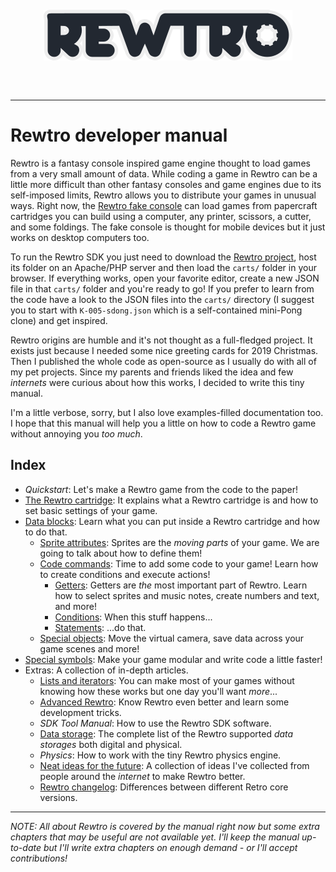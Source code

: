 <div align="center" style="margin:60px 0">
    <p><img src="images/logo.png"></p>
</div>

---

# Rewtro developer manual

Rewtro is a fantasy console inspired game engine thought to load games from a very small amount of data. While coding a game in Rewtro can be a little more difficult than other fantasy consoles and game engines due to its self-imposed limits, Rewtro allows you to distribute your games in unusual ways. Right now, the [Rewtro fake console](https://kesiev.com/rewtro) can load games from papercraft cartridges you can build using a computer, any printer, scissors, a cutter, and some foldings. The fake console is thought for mobile devices but it just works on desktop computers too.

To run the Rewtro SDK you just need to download the [Rewtro project](https://github.com/kesiev/rewtro), host its folder on an Apache/PHP server and then load the `carts/` folder in your browser. If everything works, open your favorite editor, create a new JSON file in that `carts/` folder and you're ready to go! If you prefer to learn from the code have a look to the JSON files into the `carts/` directory (I suggest you to start with `K-005-sdong.json` which is a self-contained mini-Pong clone) and get inspired.

Rewtro origins are humble and it's not thought as a full-fledged project. It exists just because I needed some nice greeting cards for 2019 Christmas. Then I published the whole code as open-source as I usually do with all of my pet projects. Since my parents and friends liked the idea and few _internets_ were curious about how this works, I decided to write this tiny manual.

I'm a little verbose, sorry, but I also love examples-filled documentation too. I hope that this manual will help you a little on how to code a Rewtro game without annoying you _too much_.

## Index

  * _Quickstart_: Let's make a Rewtro game from the code to the paper!
  * [The Rewtro cartridge](rewtrocartridge.md): It explains what a Rewtro cartridge is and how to set basic settings of your game.
  * [Data blocks](datablocks.md): Learn what you can put inside a Rewtro cartridge and how to do that.
    * [Sprite attributes](spriteattributes.md): Sprites are the _moving parts_ of your game. We are going to talk about how to define them!
    * [Code commands](codecommands.md): Time to add some code to your game! Learn how to create conditions and execute actions!
        * [Getters](getters.md): Getters are _the_ most important part of Rewtro. Learn how to select sprites and music notes, create numbers and text, and more!
        * [Conditions](conditions.md): When this stuff happens...
        * [Statements](codestatements.md): ...do that.
    * [Special objects](specialobjects.md): Move the virtual camera, save data across your game scenes and more!
  * [Special symbols](specialsymbols.md): Make your game modular and write code a little faster!
  * Extras: A collection of in-depth articles.
    * [Lists and iterators](listiterators.md): You can make most of your games without knowing how these works but one day you'll want _more_...
    * [Advanced Rewtro](advanced.md): Know Rewtro even better and learn some development tricks.
    * _SDK Tool Manual_: How to use the Rewtro SDK software.
    * [Data storage](datastorage.md): The complete list of the Rewtro supported _data storages_ both digital and physical.
    * _Physics_: How to work with the tiny Rewtro physics engine.
    * [Neat ideas for the future](ideas.md): A collection of ideas I've collected from people around the _internet_ to make Rewtro better.
    * [Rewtro changelog](rewtrochangelog.md): Differences between different Retro core versions.

---

_NOTE: All about Rewtro is covered by the manual right now but some extra chapters that may be useful are not available yet. I'll keep the manual up-to-date but I'll write extra chapters on enough demand - or I'll accept contributions!_
